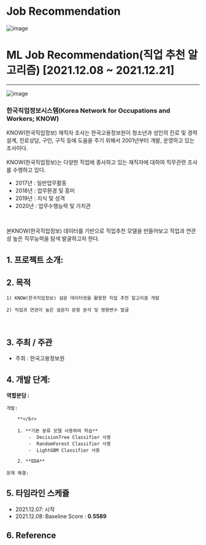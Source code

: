 # Job Recommendation
![image](https://user-images.githubusercontent.com/68809022/147449868-01bfe8e0-c4b9-46ff-9c02-467a784d7d22.png)


# ML Job Recommendation(직업 추천 알고리즘) [2021.12.08 ~ 2021.12.21]
----

![image](https://user-images.githubusercontent.com/68809022/145149254-b56ebea3-aadb-4d13-b2bc-6b2ee01afb5a.png)

### **한국직업정보시스템(Korea Network for Occupations and Workers; KNOW)**

KNOW(한국직업정보) 재직자 조사는 한국고용정보원이 청소년과 성인의 진로 및 경력설계, 진로상담, 구인, 구직 등에 도움을 주기 위해서 2001년부터 개발, 운영하고 있는 조사이다.
</br>
</br>
KNOW(한국직업정보)는 다양한 직업에 종사하고 있는 재직자에 대하여 직무관련 조사를 수행하고 있다.
  - 2017년 : 일반업무활동
  - 2018년 : 업무환경 및 흥미
  - 2019년 : 지식 및 성격
  - 2020년 : 업무수행능력 및 가치관
</br>

본KNOW(한국직업정보) 데이터를 기반으로 직업추천 모델을 만들어보고 직업과 연관성 높은 직무능력을 탐색 발굴하고자 한다.

## 1. 프로젝트 소개:



## 2. 목적
	1) KNOW(한국직업정보) 설문 데이터셋을 활용한 직업 추천 알고리즘 개발

	2) 직업과 연관이 높은 설문지 문항 분석 및 영향변수 발굴
</br>

## 3. 주최 / 주관
  - 주최 : 한국고용정보원

## 4. 개발 단계:

**역할분담 :**

	개발:

		**</br>

		1. **기본 분류 모델 사용하여 학습**
		    -  DecisionTree Classifier 사용
		    -  RandomForest Classifier 사용
		    -  LightGBM Classifier 사용

		2. **EDA**

	문제 해결:


## 5. 타임라인 스케쥴

  - 2021.12.07: 시작
  - 2021.12.08: Baseline Score : **0.5589**


## 6. Reference
